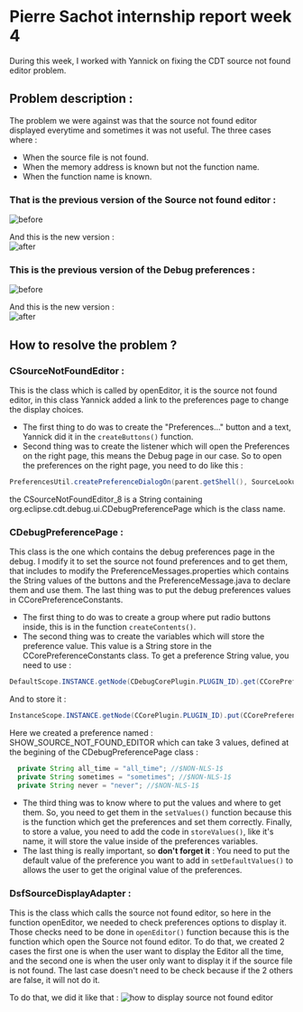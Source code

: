 # Pierre Sachot internship report week 4

During this week, I worked with Yannick on fixing the CDT source not found editor problem.

## Problem description :

The problem we were against was that the source not found editor displayed everytime and sometimes it was not useful.
The three cases where :

- When the source file is not found.
- When the memory address is known but not the function name.
- When the function name is known.
	
### That is the previous version of the Source not found editor :
![before](http://image.prntscr.com/image/e5ef587d4fb3417aa9594fdb8cb9fb0b.png)

And this is the new version : <br>
![after](http://image.prntscr.com/image/b9f55e3f3ba94e499dcc3421b594e12b.png)

### This is the previous version of the Debug preferences :
![before](http://image.prntscr.com/image/793a6e8862c6488b897867b4ab30b9f8.png)

And this is the new version :<br>
![after](http://image.prntscr.com/image/f407a70baf13440c8027ba6392ede376.png)



## How to resolve the problem ?

### CSourceNotFoundEditor :
This is the class which is called by openEditor, it is the source not found editor, in this class Yannick added a link to the preferences page to change the display choices. 
- The first thing to do was to create the "Preferences..." button and a text, Yannick did it in the `createButtons()` function.
- Second thing was to create the listener which will open the Preferences on the right page, this means the Debug page in our case. So to open 
the preferences on the right page, you need to do like this :
```Java
PreferencesUtil.createPreferenceDialogOn(parent.getShell(), SourceLookupUIMessages.CSourceNotFoundEditor_8, null, null).open();
```
the CSourceNotFoundEditor_8 is a String containing org.eclipse.cdt.debug.ui.CDebugPreferencePage which is the class name.

### CDebugPreferencePage :
This class is the one which contains the debug preferences page in the debug. I modify it to set the source not found preferences and to get 
them, that includes to modify the PreferenceMessages.properties which contains the String values of the buttons and the PreferenceMessage.java to declare 
them and use them. The last thing was to put the debug preferences values in CCorePreferenceConstants.
  - The first thing to do was to create a group where put radio buttons inside, this is in the function `createContents()`. 
  - The second thing was to create the variables which will store the preference value. This value is a String store in the CCorePreferenceConstants
  class.
  To get a preference String value, you need to use :
  ```Java
  DefaultScope.INSTANCE.getNode(CDebugCorePlugin.PLUGIN_ID).get(CCorePreferenceConstants.YOUR_PREFERENCE_NAME, null);
  ```
  
  And to store it :
  
  ```Java
  InstanceScope.INSTANCE.getNode(CCorePlugin.PLUGIN_ID).put(CCorePreferenceConstants.YOUR_PREFERENCE_NAME, "Your text");`
  ```
  
  Here we created a preference named : SHOW_SOURCE_NOT_FOUND_EDITOR which can take 3 values, defined at the begining of the CDebugPreferencePage class : 
  
  ```Java
	private String all_time = "all_time"; //$NON-NLS-1$
	private String sometimes = "sometimes"; //$NON-NLS-1$
	private String never = "never"; //$NON-NLS-1$
 ```
	
  - The third thing was to know where to put the values and where to get them.
  So, you need to get them in the `setValues()` function because this is the function which get the preferences and set them correctly.
  Finally, to store a value, you need to add the code in `storeValues()`, like it's name, it will store the value inside of the preferences variables.
  - The last thing is really important, so **don't forget it** :
  You need to put the default value of the preference you want to add in `setDefaultValues()` to allows the user to get the original value of the preferences.


### DsfSourceDisplayAdapter :
This is the class which calls the source not found editor, so here in the function openEditor, we needed to check preferences options to
display it.
Those checks need to be done in `openEditor()` function because this is the function which open the Source not found editor.
To do that, we created 2 cases the first one is when the user want to display the Editor all the time, and the second one is when the user only want to display it if the source file is not found. The last case doesn't need to be check because if the 2 others are false, it will not do it.

To do that, we did it like that :
![how to display source not found editor](http://image.prntscr.com/image/bb4a2112940a43429f7f1fe3f7b28e1a.png)
